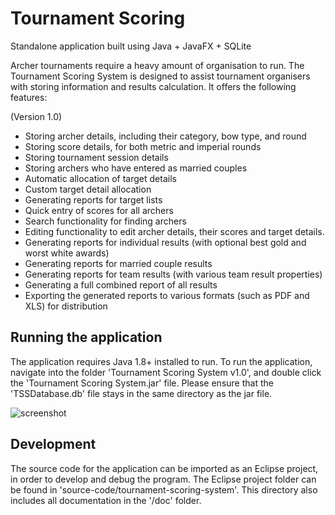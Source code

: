# Tournament Scoring 
Standalone application built using Java + JavaFX + SQLite

Archer tournaments require a heavy amount of organisation to run. The Tournament Scoring System is designed to assist tournament organisers with storing information and results calculation. It offers the following features:

(Version 1.0)

- Storing archer details, including their category, bow type, and round
- Storing score details, for both metric and imperial rounds
- Storing tournament session details
- Storing archers who have entered as married couples
- Automatic allocation of target details
- Custom target detail allocation
- Generating reports for target lists
- Quick entry of scores for all archers
- Search functionality for finding archers
- Editing functionality to edit archer details, their scores and target details.
- Generating reports for individual results (with optional best gold and worst white awards)
- Generating reports for married couple results
- Generating reports for team results (with various team result properties)
- Generating a full combined report of all results
- Exporting the generated reports to various formats (such as PDF and XLS) for distribution

## Running the application

The application requires Java 1.8+ installed to run. To run the application, navigate into the folder 'Tournament Scoring System v1.0', and double click the 'Tournament Scoring System.jar' file. Please ensure that the 'TSSDatabase.db' file stays in the same directory as the jar file. 

![screenshot](https://i.imgur.com/sXmdh3o.png)

## Development

The source code for the application can be imported as an Eclipse project, in order to develop and debug the program. The Eclipse project folder can be found in 'source-code/tournament-scoring-system'. This directory also includes all documentation in the '/doc' folder.
